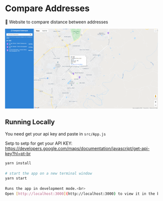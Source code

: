 # Compare Addresses
:triangular_ruler: Website to compare distance between addresses

![Screenshot 1](screenshot.png)

## Running Locally

You need get your api key and paste in `src/App.js`

Setp to setp for get your API KEY:
https://developers.google.com/maps/documentation/javascript/get-api-key?hl=pt-br

```sh
yarn install

# start the app on a new terminal window
yarn start

Runs the app in development mode.<br>
Open [http://localhost:3000](http://localhost:3000) to view it in the browser.
